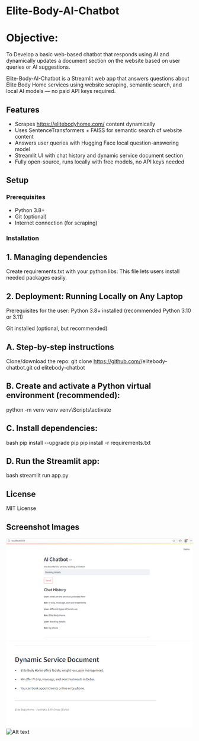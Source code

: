 # Elite-Body-AI-Chatbot

# Objective:
 To Develop a basic web-based chatbot that responds using AI  and dynamically updates a document section on the website based on user queries or AI suggestions.


Elite-Body-AI-Chatbot is a Streamlit web app that answers questions about Elite Body Home services using website scraping, semantic search, and local AI models — no paid API keys required.

## Features

- Scrapes https://elitebodyhome.com/ content dynamically
- Uses SentenceTransformers + FAISS for semantic search of website content
- Answers user queries with Hugging Face local question-answering model
- Streamlit UI with chat history and dynamic service document section
- Fully open-source, runs locally with free models, no API keys needed

## Setup

### Prerequisites

- Python 3.8+
- Git (optional)
- Internet connection (for scraping)

### Installation



 ## 1. Managing dependencies
 Create requirements.txt with your python libs: This file lets users install needed packages easily.

 ## 2. Deployment: Running Locally on Any Laptop
 Prerequisites for the user:
 Python 3.8+ installed (recommended Python 3.10 or 3.11)

 Git installed (optional, but recommended)

 ## A. Step-by-step instructions
 Clone/download the repo:
 git clone https://github.com/<Mrud11>/elitebody-chatbot.git
 cd elitebody-chatbot

 ## B. Create and activate a Python virtual environment (recommended):
 python -m venv venv
 venv\Scripts\activate

 ## C. Install dependencies:

  bash
 pip install --upgrade pip
 pip install -r requirements.txt


 ## D. Run the Streamlit app:

 bash
 streamlit run app.py

## License

MIT License

## Screenshot Images
![Alt text](https://github.com/Mrud11/Elite-Body-AI-Chatbot/blob/main/b2.PNG)
![Alt text](https://github.com/Mrud11/Elite-Body-AI-Chatbot/blob/main/b3.PNG)
![Alt text]()





 
